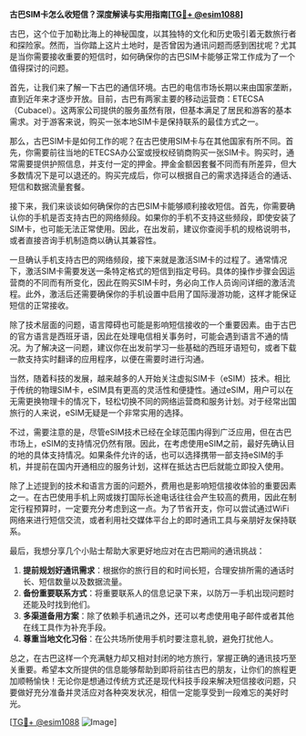 **古巴SIM卡怎么收短信？深度解读与实用指南[[TG💪+ @esim1088](https://t.me/s/esim1088)]**

古巴，这个位于加勒比海上的神秘国度，以其独特的文化和历史吸引着无数旅行者和探险家。然而，当你踏上这片土地时，是否曾因为通讯问题而感到困扰呢？尤其是当你需要接收重要的短信时，如何确保你的古巴SIM卡能够正常工作成为了一个值得探讨的问题。

首先，让我们来了解一下古巴的通信环境。古巴的电信市场长期以来由国家垄断，直到近年来才逐步开放。目前，古巴有两家主要的移动运营商：ETECSA（Cubacel）。这两家公司提供的服务虽然有限，但基本满足了居民和游客的基本需求。对于游客来说，购买一张本地SIM卡是保持联系的最佳方式之一。

那么，古巴SIM卡是如何工作的呢？在古巴使用SIM卡与在其他国家有所不同。首先，你需要前往当地的ETECSA办公室或授权经销商购买一张SIM卡。购买时，通常需要提供护照信息，并支付一定的押金。押金金额因套餐不同而有所差异，但大多数情况下是可以退还的。购买完成后，你可以根据自己的需求选择适合的通话、短信和数据流量套餐。

接下来，我们来谈谈如何确保你的古巴SIM卡能够顺利接收短信。首先，你需要确认你的手机是否支持古巴的网络频段。如果你的手机不支持这些频段，即使安装了SIM卡，也可能无法正常使用。因此，在出发前，建议你查阅手机的规格说明书，或者直接咨询手机制造商以确认其兼容性。

一旦确认手机支持古巴的网络频段，接下来就是激活SIM卡的过程了。通常情况下，激活SIM卡需要发送一条特定格式的短信到指定号码。具体的操作步骤会因运营商的不同而有所变化，因此在购买SIM卡时，务必向工作人员询问详细的激活流程。此外，激活后还需要确保你的手机设置中启用了国际漫游功能，这样才能保证短信的正常接收。

除了技术层面的问题，语言障碍也可能是影响短信接收的一个重要因素。由于古巴的官方语言是西班牙语，因此在处理电信相关事务时，可能会遇到语言不通的情况。为了解决这一问题，建议你在出发前学习一些基础的西班牙语短句，或者下载一款支持实时翻译的应用程序，以便在需要时进行沟通。

当然，随着科技的发展，越来越多的人开始关注虚拟SIM卡（eSIM）技术。相比于传统的物理SIM卡，eSIM具有更高的灵活性和便捷性。通过eSIM，用户可以在无需更换物理卡的情况下，轻松切换不同的网络运营商和服务计划。对于经常出国旅行的人来说，eSIM无疑是一个非常实用的选择。

不过，需要注意的是，尽管eSIM技术已经在全球范围内得到广泛应用，但在古巴市场上，eSIM的支持情况仍然有限。因此，在考虑使用eSIM之前，最好先确认目的地的具体支持情况。如果条件允许的话，也可以选择携带一部支持eSIM的手机，并提前在国内开通相应的服务计划，这样在抵达古巴后就能立即投入使用。

除了上述提到的技术和语言方面的问题外，费用也是影响短信接收体验的重要因素之一。在古巴使用手机上网或拨打国际长途电话往往会产生较高的费用，因此在制定行程预算时，一定要充分考虑到这一点。为了节省开支，你可以尝试通过WiFi网络来进行短信交流，或者利用社交媒体平台上的即时通讯工具与亲朋好友保持联系。

最后，我想分享几个小贴士帮助大家更好地应对在古巴期间的通讯挑战：

1. **提前规划好通讯需求**：根据你的旅行目的和时间长短，合理安排所需的通话时长、短信数量以及数据流量。
2. **备份重要联系方式**：将重要联系人的信息记录下来，以防万一手机出现问题时还能及时找到他们。
3. **多渠道备用方案**：除了依赖手机通讯之外，还可以考虑使用电子邮件或者其他在线工具作为补充手段。
4. **尊重当地文化习俗**：在公共场所使用手机时要注意礼貌，避免打扰他人。

总之，在古巴这样一个充满魅力却又相对封闭的地方旅行，掌握正确的通讯技巧至关重要。希望本文所提供的信息能够帮助到即将前往古巴的朋友，让你们的旅程更加顺畅愉快！无论你是想通过传统方式还是现代科技手段来解决短信接收问题，只要做好充分准备并灵活应对各种突发状况，相信一定能享受到一段难忘的美好时光。

[[TG💪+ @esim1088](https://t.me/s/esim1088) ![Image](https://i.postimg.cc/4NQfJmqS/Snipaste-2025-05-13-00-14-12.png)]